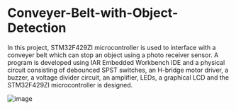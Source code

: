 # Conveyer-Belt-with-Object-Detection

In this project, STM32F429ZI microcontroller is used to interface with a conveyer belt which can stop an object using a photo receiver sensor. A program is developed using IAR Embedded Workbench IDE and a physical circuit consisting of debounced SPST switches, an H-bridge motor driver, a buzzer, a voltage divider circuit, an amplifier, LEDs, a graphical LCD and the STM32F429ZI microcontroller is designed.

![image](https://user-images.githubusercontent.com/88264517/134045591-ec35b318-fab4-4c08-9208-f4f9d05e7701.png)
